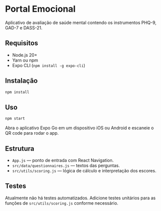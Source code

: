 # Portal Emocional

Aplicativo de avaliação de saúde mental contendo os instrumentos PHQ-9, GAD-7 e DASS-21.

## Requisitos
- Node.js 20+
- Yarn ou npm
- Expo CLI (`npm install -g expo-cli`)

## Instalação
```bash
npm install
```

## Uso
```bash
npm start
```
Abra o aplicativo Expo Go em um dispositivo iOS ou Android e escaneie o QR code para rodar o app.

## Estrutura
- `App.js` — ponto de entrada com React Navigation.
- `src/data/questionnaires.js` — textos das perguntas.
- `src/utils/scoring.js` — lógica de cálculo e interpretação dos escores.

## Testes
Atualmente não há testes automatizados. Adicione testes unitários para as funções de `src/utils/scoring.js` conforme necessário.
